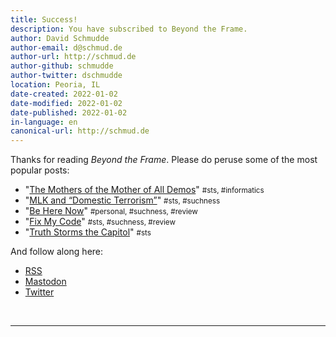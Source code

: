 ```yaml
---
title: Success!
description: You have subscribed to Beyond the Frame.
author: David Schmudde
author-email: d@schmud.de
author-url: http://schmud.de
author-github: schmudde
author-twitter: dschmudde
location: Peoria, IL
date-created: 2022-01-02
date-modified: 2022-01-02
date-published: 2022-01-02
in-language: en
canonical-url: http://schmud.de
---
```


Thanks for reading *Beyond the Frame*. Please do peruse some of the most popular posts:

- "[The Mothers of the Mother of All Demos](../posts/2020-08-04-mother-of-mothers.html)" <small>#sts, #informatics</small>
- "[MLK and “Domestic Terrorism”](../posts/2020-06-02-mlk.html)" <small>#sts, #suchness</small>
- "[Be Here Now](../posts/2020-12-16-be-here-now.html)" <small>#personal, #suchness, #review</small>
- "[Fix My Code](../posts/2021-09-07-fix-my-code.html)" <small>#sts, #suchness, #review</small>
- "[Truth Storms the Capitol](../posts/2021-01-07-truth-storms-the-capitol.html)" <small> #sts</small>

And follow along here:

- <i class="fas fa-rss"></i> <a href="/feed.rss">RSS</a>
- <i class="fab fa-mastodon"></i> [Mastodon](https://mastodon.social/@schmudde)
- <i class="fab fa-twitter"></i> [Twitter](https://twitter.com/dschmudde)

<br />

---
